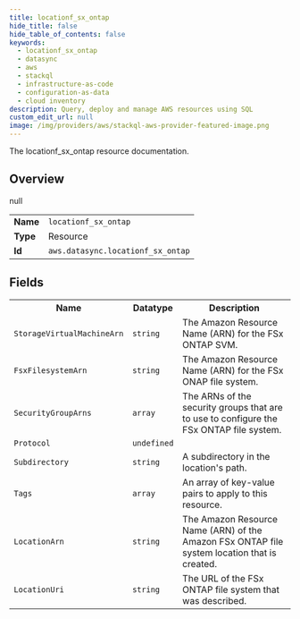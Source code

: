 ```yaml
---
title: locationf_sx_ontap
hide_title: false
hide_table_of_contents: false
keywords:
  - locationf_sx_ontap
  - datasync
  - aws
  - stackql
  - infrastructure-as-code
  - configuration-as-data
  - cloud inventory
description: Query, deploy and manage AWS resources using SQL
custom_edit_url: null
image: /img/providers/aws/stackql-aws-provider-featured-image.png
---
```

The locationf_sx_ontap resource documentation.

## Overview
<table><tbody>
<tr><td><b>Name</b></td><td><code>locationf_sx_ontap</code></td></tr>
<tr><td><b>Type</b></td><td>Resource</td></tr>
null
<tr><td><b>Id</b></td><td><code>aws.datasync.locationf_sx_ontap</code></td></tr>
</tbody></table>

## Fields
<table><tbody>
<tr><th>Name</th><th>Datatype</th><th>Description</th></tr>
<tr><td><code>StorageVirtualMachineArn</code></td><td><code>string</code></td><td>The Amazon Resource Name (ARN) for the FSx ONTAP SVM.</td></tr><tr><td><code>FsxFilesystemArn</code></td><td><code>string</code></td><td>The Amazon Resource Name (ARN) for the FSx ONAP file system.</td></tr><tr><td><code>SecurityGroupArns</code></td><td><code>array</code></td><td>The ARNs of the security groups that are to use to configure the FSx ONTAP file system.</td></tr><tr><td><code>Protocol</code></td><td><code>undefined</code></td><td></td></tr><tr><td><code>Subdirectory</code></td><td><code>string</code></td><td>A subdirectory in the location's path.</td></tr><tr><td><code>Tags</code></td><td><code>array</code></td><td>An array of key-value pairs to apply to this resource.</td></tr><tr><td><code>LocationArn</code></td><td><code>string</code></td><td>The Amazon Resource Name (ARN) of the Amazon FSx ONTAP file system location that is created.</td></tr><tr><td><code>LocationUri</code></td><td><code>string</code></td><td>The URL of the FSx ONTAP file system that was described.</td></tr>
</tbody></table>